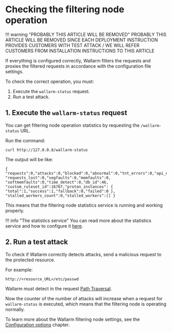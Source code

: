 # Checking the filtering node operation

[doc-configure-parameters]:     ../admin-en/configure-parameters-en.md
[doc-stat-service]:    ../admin-en/configure-statistics-service.md

!!! warning "PROBABLY THIS ARTICLE WILL BE REMOVED"
    PROBABLY THIS ARTICLE WILL BE REMOVED SINCE EACH DEPLOYMENT INSTRUCTION PROVIDES CUSTOMERS WITH TEST ATTACK / WE WILL REFER CUSTOMERS FROM INSTALLATION INSTRUCTIONS TO THIS ARTICLE

If everything is configured correctly, Wallarm filters the requests and proxies the filtered requests in accordance with the configuration file settings.

To check the correct operation, you must:

1. Execute the `wallarm-status` request.
2. Run a test attack.

    
## 1. Execute the `wallarm-status` request

You can get filtering node operation statistics by requesting the `/wallarm-status` URL.

Run the command:

```
curl http://127.0.0.8/wallarm-status
```

The output will be like:

```
{ "requests":0,"attacks":0,"blocked":0,"abnormal":0,"tnt_errors":0,"api_errors":0,
"requests_lost":0,"segfaults":0,"memfaults":0, "softmemfaults":0,"time_detect":0,"db_id":46,
"custom_ruleset_id":16767,"proton_instances": { "total":1,"success":1,"fallback":0,"failed":0 },
"stalled_workers_count":0,"stalled_workers":[] }
```

This means that the filtering node statistics service is running and working properly.

!!! info "The statistics service"
    You can read more about the statistics service and how to configure it [here][doc-stat-service].

## 2. Run a test attack

To check if Wallarm correctly detects attacks, send a malicious request to the protected resource.

For example:

```
http://<resource_URL>/etc/passwd
```

Wallarm must detect in the request [Path Traversal](../attacks-vulns-list.md#path-traversal).

Now the counter of the number of attacks will increase when a request for `wallarm-status` is executed, which means that the filtering node is operating normally.

To learn more about the Wallarm filtering node settings, see the [Configuration options][doc-configure-parameters] chapter.